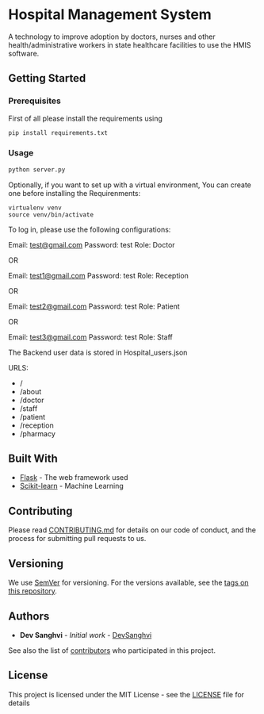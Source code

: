 # Hospital Management System

A technology to improve adoption by doctors, nurses and other health/administrative workers in state healthcare facilities to use the HMIS software.

## Getting Started

### Prerequisites

First of all please install the requirements using

```python
pip install requirements.txt
```

### Usage

```python
python server.py
```

Optionally, if you want to set up with a virtual environment, You can create one before installing the Requirenments:

```
virtualenv venv
source venv/bin/activate
```


To log in, please use the following configurations:

Email: test@gmail.com
Password: test
Role: Doctor

OR

Email: test1@gmail.com
Password: test
Role: Reception

OR

Email: test2@gmail.com
Password: test
Role: Patient

OR

Email: test3@gmail.com
Password: test
Role: Staff



The Backend user data is stored in Hospital_users.json

URLS:
- /
- /about
- /doctor
- /staff
- /patient
- /reception
- /pharmacy


## Built With

* [Flask](https://flask.palletsprojects.com/en/2.3.x/) - The web framework used
* [Scikit-learn](https://scikit-learn.org/stable/) - Machine Learning

## Contributing

Please read [CONTRIBUTING.md](https://github.com/Dv04/Hospital_Management_System/blob/main/CONTRIBUTING.md) for details on our code of conduct, and the process for submitting pull requests to us.

## Versioning

We use [SemVer](http://semver.org/) for versioning. For the versions available, see the [tags on this repository](https://github.com/your/project/tags). 

## Authors

* **Dev Sanghvi** - *Initial work* - [DevSanghvi](https://github.com/[PurpleBooth](https://github.com/Dv04))

See also the list of [contributors](https://github.com/Dv04/Hospital_Management_System/graphs/contributors) who participated in this project.

## License

This project is licensed under the MIT License - see the [LICENSE](LICENSE) file for details
